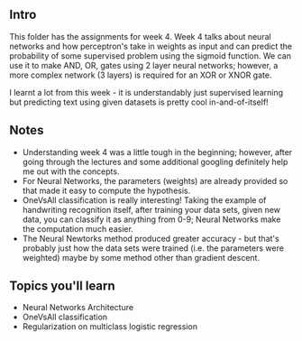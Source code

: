 ## Intro

This folder has the assignments for week 4. Week 4 talks about neural networks and how perceptron's take in weights as input and can predict the probability of some supervised problem using the sigmoid function. We can use it to make AND, OR, gates using 2 layer neural networks; however, a more complex network (3 layers) is required for an XOR or XNOR gate.

I learnt a lot from this week - it is understandably just supervised learning but predicting text using given datasets is pretty cool in-and-of-itself! 

## Notes

 - Understanding week 4 was a little tough in the beginning; however, after going through the lectures and some additional googling definitely help me out with the concepts. 
 - For Neural Networks, the parameters (weights) are already provided so that made it easy to compute the hypothesis. 
 - OneVsAll classification is really interesting! Taking the example of handwriting recognition itself, after training your data sets, given new data, you can classify it as anything from 0-9; Neural Networks make the computation much easier.
 - The Neural Newtorks method produced greater accuracy - but that's probably just how the data sets were trained (i.e. the parameters were weighted) maybe by some method other than gradient descent. 

## Topics you'll learn
 - Neural Networks Architecture
 - OneVsAll classification
 - Regularization on multiclass logistic regression
